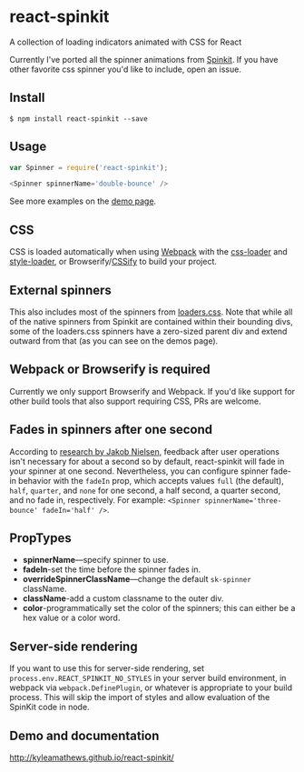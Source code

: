 react-spinkit
=============

A collection of loading indicators animated with CSS for React

Currently I've ported all the spinner animations from
[Spinkit](https://github.com/tobiasahlin/SpinKit). If you have other favorite
 css spinner you'd like to include, open an issue.

## Install

```console
$ npm install react-spinkit --save
```

## Usage
```javascript
var Spinner = require('react-spinkit');

<Spinner spinnerName='double-bounce' />
```

See more examples on the [demo page](http://kyleamathews.github.io/react-spinkit/).

## CSS
CSS is loaded automatically when using [Webpack](http://webpack.github.io) with the
[css-loader](https://github.com/webpack/css-loader) and [style-loader](https://github.com/webpack/style-loader), or Browserify/[CSSify](https://github.com/davidguttman/cssify)
 to build your project.

## External spinners
This also includes most of the spinners from [loaders.css](https://github.com/ConnorAtherton/loaders.css). Note that while
all of the native spinners from Spinkit are contained within their bounding divs,
some of the loaders.css spinners have a zero-sized parent div and extend outward
from that (as you can see on the demos page).

## Webpack or Browserify is required
Currently we only support Browserify and Webpack. If you'd like support
for other build tools that also support requiring CSS, PRs are welcome.

## Fades in spinners after one second
According to [research by Jakob Nielsen](http://www.nngroup.com/articles/response-times-3-important-limits/),
feedback after user operations isn't necessary for about a second so by
default, react-spinkit will fade in your spinner at one second. Nevertheless,
you can configure spinner fade-in behavior with the `fadeIn` prop, which
accepts values `full` (the default), `half`, `quarter`, and `none` for one
second, a half second, a quarter second, and no fade in, respectively.
For example: `<Spinner spinnerName='three-bounce' fadeIn='half' />`.

## PropTypes
* **spinnerName**—specify spinner to use.
* **fadeIn**-set the time before the spinner fades in.
* **overrideSpinnerClassName**—change the default `sk-spinner` className.
* **className**-add a custom classname to the outer div.
* **color**-programmatically set the color of the spinners; this can either be a
hex value or a color word.

## Server-side rendering
If you want to use this for server-side rendering, set
`process.env.REACT_SPINKIT_NO_STYLES` in your server build environment,
in webpack via `webpack.DefinePlugin`, or whatever is appropriate to your
build process. This will skip the import of styles and allow evaluation of
the SpinKit code in node.

## Demo and documentation
http://kyleamathews.github.io/react-spinkit/

